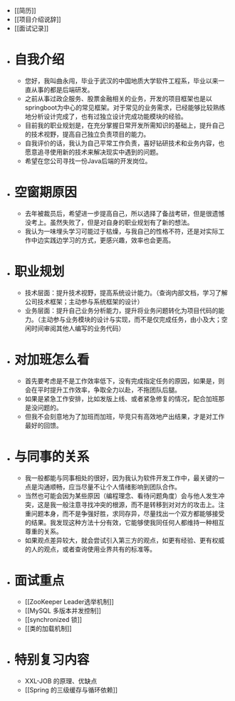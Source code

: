 - [[简历]]
- [[项目介绍说辞]]
- [[面试记录]]
- # 自我介绍
	- 您好，我叫曲永闯，毕业于武汉的中国地质大学软件工程系，毕业以来一直从事的都是后端研发。
	- 之前从事过政企服务、股票金融相关的业务，开发的项目框架也是以 springboot为中心的常见框架。对于常见的业务需求，已经能够比较熟练地分析设计完成了，也有过独立设计完成功能模块的经验。
	- 目前我的职业规划是，在充分掌握日常开发所需知识的基础上，提升自己的技术视野，提高自己独立负责项目的能力。
	- 自我评价的话，我认为自己平常工作负责，喜好钻研技术和业务内容，也愿意追寻使用新的技术来解决现实中遇到的问题。
	- 希望在您公司寻找一份Java后端的开发岗位。
- # 空窗期原因
	- 去年被裁员后，希望进一步提高自己，所以选择了备战考研，但是很遗憾没考上。虽然失败了，但是对自身的职业规划有了新的想法。
	- 我认为一味埋头学习可能过于枯燥，与我自己的性格不符，还是对实际工作中边实践边学习的方式，更感兴趣，效率也会更高。
- # 职业规划
	- 技术层面：提升技术视野，提高系统设计能力。（查询内部文档，学习了解公司技术框架；主动参与系统框架的设计）
	- 业务层面：提升自己业务分析能力，提升将业务问题转化为项目代码的能力。（主动参与业务模块的设计与实现，而不是仅完成任务，由小及大；空闲时间审阅其他人编写的业务代码）
- # 对加班怎么看
	- 首先要考虑是不是工作效率低下，没有完成指定任务的原因，如果是，则会在平时提升工作效率，争取全力以赴，不拖团队后腿。
	- 如果是紧急工作安排，比如发版上线、或者紧急修复的情况，配合加班那是没问题的。
	- 但我不会刻意地为了加班而加班，毕竞只有高效地产出结果，才是对工作最好的回馈。
- # 与同事的关系
	- 我一般都能与同事相处的很好，因为我认为软件开发工作中，最关键的一点是沟通顺畅，应当尽量不让个人情绪影响到团队合作。
	- 当然也可能会因为某些原因（编程理念、看待问题角度）会与他人发生冲突，这是我一般注意寻找冲突的根源，而不是转移到对对方的攻击上。注重问题本身，而不是争强好胜，求同存异，尽量找出一个双方都能够接受的结果。我发现这种方法十分有效，它能够使我同任何人都维持一种相互尊重的关系。
	- 如果观点差异较大，就会尝试引入第三方的观点，如更有经验、更有权威的人的观点，或者查询使用业界共有的标准等。
- # 面试重点
	- [[ZooKeeper Leader选举机制]]
	- [[MySQL 多版本并发控制]]
	- [[synchronized 锁]]
	- [[类的加载机制]]
- # 特别复习内容
	- XXL-JOB 的原理、优缺点
	- [[Spring 的三级缓存与循环依赖]]